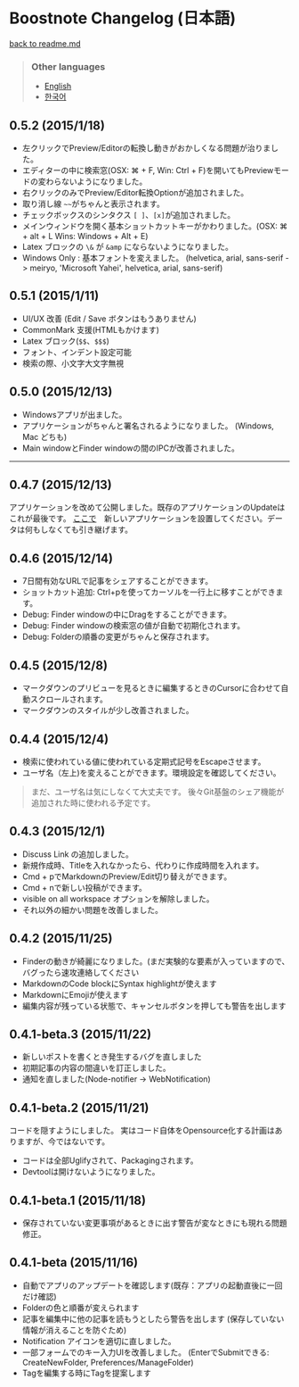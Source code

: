 # Boostnote Changelog (日本語)

[back to readme.md](readme.md)

> ### Other languages
> - [English](changelog.md)
> - [한국어](changelog-kr.md)

## 0.5.2 (2015/1/18)

- 左クリックでPreview/Editorの転換し動きがおかしくなる問題が治りました。
- エディターの中に検索窓(OSX: ⌘ + F, Win: Ctrl + F)を開いてもPreviewモードの変わらないようになりました。
- 右クリックのみでPreview/Editor転換Optionが追加されました。
- 取り消し線 `~~`がちゃんと表示されます。
- チェックボックスのシンタクス `[ ]`、`[x]`が追加されました。
- メインウィンドウを開く基本ショットカットキーがかわりました。(OSX: ⌘ + alt + L Wins: Windows + Alt + E)
- Latex ブロックの `\&` が `&amp` にならないようになりました。
- Windows Only : 基本フォントを変えました。 (helvetica, arial, sans-serif -> meiryo, 'Microsoft Yahei', helvetica, arial, sans-serif)

## 0.5.1 (2015/1/11)

- UI/UX 改善 (Edit / Save ボタンはもうありません)
- CommonMark 支援(HTMLもかけます)
- Latex ブロック(`$$`、`$$$`)
- フォント、インデント設定可能
- 検索の際、小文字大文字無視

## 0.5.0 (2015/12/13)

- Windowsアプリが出ました。
- アプリケーションがちゃんと署名されるようになりました。 (Windows, Mac どちも)
- Main windowとFinder windowの間のIPCが改善されました。

---

## 0.4.7 (2015/12/13)

アプリケーションを改めて公開しました。既存のアプリケーションのUpdateはこれが最後です。
[ここで](http://b00st.io)　新しいアプリケーションを設置してください。データは何もしなくても引き継げます。

## 0.4.6 (2015/12/14)

- 7日間有効なURLで記事をシェアすることができます。
- ショットカット追加: Ctrl+pを使ってカーソルを一行上に移すことができます。
- Debug: Finder windowの中にDragをすることができます。
- Debug: Finder windowの検索窓の値が自動で初期化されます。
- Debug: Folderの順番の変更がちゃんと保存されます。

## 0.4.5 (2015/12/8)

- マークダウンのプリビューを見るときに編集するときのCursorに合わせて自動スクロールされます。
- マークダウンのスタイルが少し改善されました。

## 0.4.4 (2015/12/4)

- 検索に使われている値に使われている定期式記号をEscapeさせます。
- ユーザ名（左上)を変えることができます。環境設定を確認してください。

> まだ、ユーザ名は気にしなくて大丈夫です。
> 後々Git基盤のシェア機能が追加された時に使われる予定です。

## 0.4.3 (2015/12/1)

- Discuss Link の追加しました。
- 新規作成時、Titleを入れなかったら、代わりに作成時間を入れます。
- Cmd + pでMarkdownのPreview/Edit切り替えができます。
- Cmd + nで新しい投稿ができます。
- visible on all workspace オプションを解除しました。
- それ以外の細かい問題を改善しました。

## 0.4.2 (2015/11/25)

- Finderの動きが綺麗になりました。(まだ実験的な要素が入っていますので、バグったら速攻連絡してください
- MarkdownのCode blockにSyntax highlightが使えます
- MarkdownにEmojiが使えます
- 編集内容が残っている状態で、キャンセルボタンを押しても警告を出します

## 0.4.1-beta.3 (2015/11/22)

- 新しいポストを書くとき発生するバグを直しました
- 初期記事の内容の間違いを訂正しました。
- 通知を直しました(Node-notifier -> WebNotification)

## 0.4.1-beta.2 (2015/11/21)

コードを隠すようにしました。
実はコード自体をOpensource化する計画はありますが、今ではないです。

- コードは全部Uglifyされて、Packagingされます。
- Devtoolは開けないようになりました。

## 0.4.1-beta.1 (2015/11/18)

- 保存されていない変更事項があるときに出す警告が変なときにも現れる問題修正。

## 0.4.1-beta (2015/11/16)

- 自動でアプリのアップデートを確認します(既存：アプリの起動直後に一回だけ確認)
- Folderの色と順番が変えられます
- 記事を編集中に他の記事を読もうとしたら警告を出します (保存していない情報が消えることを防ぐため)
- Notification アイコンを適切に直しました。
- 一部フォームでのキー入力UIを改善しました。
(EnterでSubmitできる: CreateNewFolder, Preferences/ManageFolder)
- Tagを編集する時にTagを提案します
